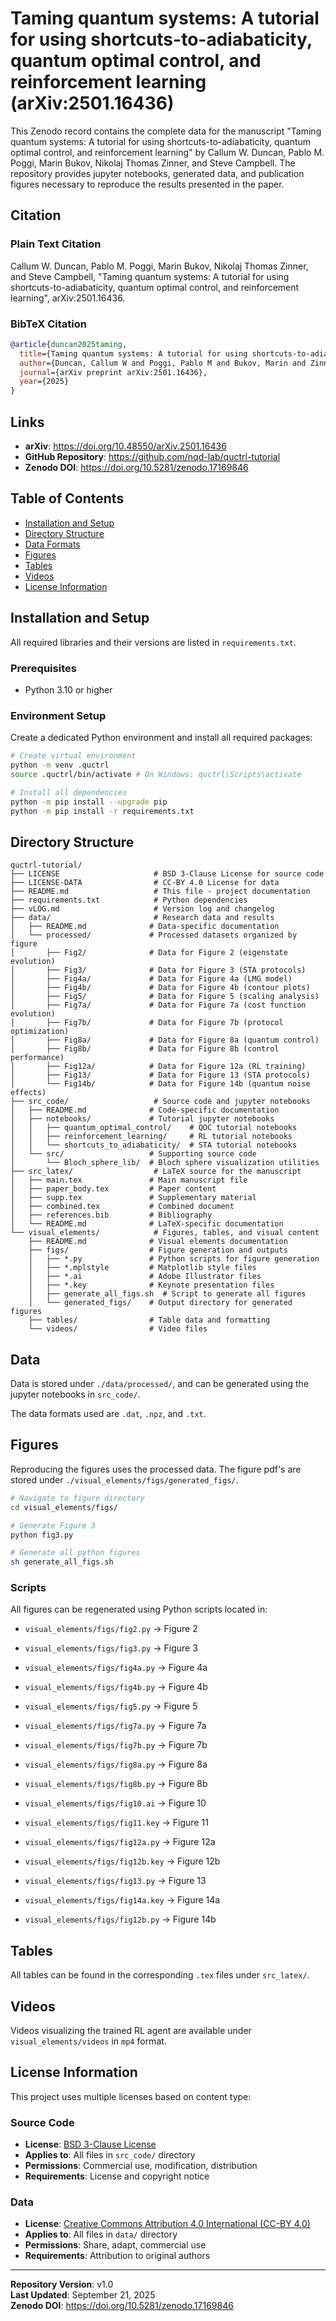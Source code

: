 # Taming quantum systems: A tutorial for using shortcuts-to-adiabaticity, quantum optimal control, and reinforcement learning (arXiv:2501.16436)

This Zenodo record contains the complete data for the manuscript "Taming quantum systems: A tutorial for using shortcuts-to-adiabaticity, quantum optimal control, and reinforcement learning" by Callum W. Duncan, Pablo M. Poggi, Marin Bukov, Nikolaj Thomas Zinner, and Steve Campbell. The repository provides jupyter notebooks, generated data, and publication figures necessary to reproduce the results presented in the paper.

## Citation

### Plain Text Citation
Callum W. Duncan, Pablo M. Poggi, Marin Bukov, Nikolaj Thomas Zinner, and Steve Campbell, "Taming quantum systems: A tutorial for using shortcuts-to-adiabaticity, quantum optimal control, and reinforcement learning", arXiv:2501.16436.

### BibTeX Citation
```bibtex
@article{duncan2025taming,
  title={Taming quantum systems: A tutorial for using shortcuts-to-adiabaticity, quantum optimal control, and reinforcement learning},
  author={Duncan, Callum W and Poggi, Pablo M and Bukov, Marin and Zinner, Nikolaj Thomas and Campbell, Steve},
  journal={arXiv preprint arXiv:2501.16436},
  year={2025}
}
```

## Links
- **arXiv**: https://doi.org/10.48550/arXiv.2501.16436
- **GitHub Repository**: https://github.com/nqd-lab/quctrl-tutorial
- **Zenodo DOI**: https://doi.org/10.5281/zenodo.17169846



## Table of Contents
- [Installation and Setup](#installation-and-setup)
- [Directory Structure](#directory-structure)
- [Data Formats](#data-formats)
- [Figures](#figures)
- [Tables](#tables)
- [Videos](#videos)
- [License Information](#license-information)



## Installation and Setup

All required libraries and their versions are listed in `requirements.txt`. 

### Prerequisites
- Python 3.10 or higher

### Environment Setup
Create a dedicated Python environment and install all required packages:

```bash
# Create virtual environment
python -m venv .quctrl
source .quctrl/bin/activate # On Windows: quctrl\Scripts\activate

# Install all dependencies
python -m pip install --upgrade pip
python -m pip install -r requirements.txt
```

## Directory Structure

```
quctrl-tutorial/
├── LICENSE                     # BSD 3-Clause License for source code
├── LICENSE-DATA                # CC-BY 4.0 License for data
├── README.md                   # This file - project documentation
├── requirements.txt            # Python dependencies
├── vLOG.md                     # Version log and changelog
├── data/                       # Research data and results
│   ├── README.md              # Data-specific documentation
│   └── processed/             # Processed datasets organized by figure
│       ├── Fig2/              # Data for Figure 2 (eigenstate evolution)
│       ├── Fig3/              # Data for Figure 3 (STA protocols)
│       ├── Fig4a/             # Data for Figure 4a (LMG model)
│       ├── Fig4b/             # Data for Figure 4b (contour plots)
│       ├── Fig5/              # Data for Figure 5 (scaling analysis)
│       ├── Fig7a/             # Data for Figure 7a (cost function evolution)
│       ├── Fig7b/             # Data for Figure 7b (protocol optimization)
│       ├── Fig8a/             # Data for Figure 8a (quantum control)
│       ├── Fig8b/             # Data for Figure 8b (control performance)
│       ├── Fig12a/            # Data for Figure 12a (RL training)
│       ├── Fig13/             # Data for Figure 13 (STA protocols)
│       └── Fig14b/            # Data for Figure 14b (quantum noise effects)
├── src_code/                   # Source code and jupyter notebooks
│   ├── README.md              # Code-specific documentation
│   ├── notebooks/             # Tutorial jupyter notebooks
│   │   ├── quantum_optimal_control/    # QOC tutorial notebooks
│   │   ├── reinforcement_learning/     # RL tutorial notebooks
│   │   └── shortcuts_to_adiabaticity/  # STA tutorial notebooks
│   └── src/                   # Supporting source code
│       └── Bloch_sphere_lib/  # Bloch sphere visualization utilities
├── src_latex/                  # LaTeX source for the manuscript
│   ├── main.tex               # Main manuscript file
│   ├── paper_body.tex         # Paper content
│   ├── supp.tex               # Supplementary material
│   ├── combined.tex           # Combined document
│   ├── references.bib         # Bibliography
│   └── README.md              # LaTeX-specific documentation
└── visual_elements/            # Figures, tables, and visual content
    ├── README.md              # Visual elements documentation
    ├── figs/                  # Figure generation and outputs
    │   ├── *.py               # Python scripts for figure generation
    │   ├── *.mplstyle         # Matplotlib style files
    │   ├── *.ai               # Adobe Illustrator files
    │   ├── *.key              # Keynote presentation files
    │   ├── generate_all_figs.sh  # Script to generate all figures
    │   └── generated_figs/    # Output directory for generated figures
    ├── tables/                # Table data and formatting
    └── videos/                # Video files
```

## Data

Data is stored under `./data/processed/`, and can be generated using the jupyter notebooks in `src_code/`. 

The data formats used are `.dat`, `.npz`, and `.txt`.

## Figures

Reproducing the figures uses the processed data. The figure pdf's are stored under `./visual_elements/figs/generated_figs/`. 

```bash
# Navigate to figure directory
cd visual_elements/figs/

# Generate Figure 3
python fig3.py

# Generate all python figures
sh generate_all_figs.sh
```

### Scripts
All figures can be regenerated using Python scripts located in:


- `visual_elements/figs/fig2.py` → Figure 2
- `visual_elements/figs/fig3.py` → Figure 3
- `visual_elements/figs/fig4a.py` → Figure 4a
- `visual_elements/figs/fig4b.py` → Figure 4b
- `visual_elements/figs/fig5.py` → Figure 5

- `visual_elements/figs/fig7a.py` → Figure 7a
- `visual_elements/figs/fig7b.py` → Figure 7b 
- `visual_elements/figs/fig8a.py` → Figure 8a
- `visual_elements/figs/fig8b.py` → Figure 8b    

- `visual_elements/figs/fig10.ai` → Figure 10
- `visual_elements/figs/fig11.key` → Figure 11
- `visual_elements/figs/fig12a.py` → Figure 12a 
- `visual_elements/figs/fig12b.key` → Figure 12b 
- `visual_elements/figs/fig13.py` → Figure 13
- `visual_elements/figs/fig14a.key` → Figure 14a 
- `visual_elements/figs/fig12b.py` → Figure 14b 

## Tables

All tables can be found in the corresponding `.tex` files under `src_latex/`.


## Videos

Videos visualizing the trained RL agent are available under `visual_elements/videos` in `mp4` format. 

## License Information

This project uses multiple licenses based on content type:

### Source Code
- **License**: [BSD 3-Clause License](./LICENSE)
- **Applies to**: All files in `src_code/` directory
- **Permissions**: Commercial use, modification, distribution
- **Requirements**: License and copyright notice

### Data
- **License**: [Creative Commons Attribution 4.0 International (CC-BY 4.0)](./LICENSE-DATA)
- **Applies to**: All files in `data/` directory
- **Permissions**: Share, adapt, commercial use
- **Requirements**: Attribution to original authors


---

**Repository Version**: v1.0  
**Last Updated**: September 21, 2025  
**Zenodo DOI**: https://doi.org/10.5281/zenodo.17169846


